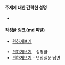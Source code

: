 <!-- 
    PR 제목 예시 
        [Folder Name | Name] - 포스팅 제목
        ex1) [Backend | Alex] 객체지향, 그 속으로
        ex2) [Computer-Science | Alex] CORS


    하단 "작성글 링크"에서 해당 안되는 템플릿은 지워주세요!
-->


#### 주제에 대한 간략한 설명

- 


#### 작성글 링크 (md 파일)


<!-- 각 섹션(BE/FE/Mobile) 위키 관련 템플릿 -->
- [편하게보기](링크)



<!-- CS Storage 관련 템플릿-->
- [편하게보기](링크) - 설명글
- [편하게보기](링크) - 면접질문 답변
